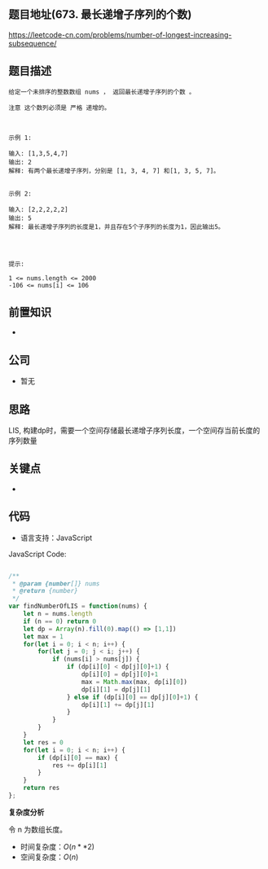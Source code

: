 
## 题目地址(673. 最长递增子序列的个数)

https://leetcode-cn.com/problems/number-of-longest-increasing-subsequence/

## 题目描述

```
给定一个未排序的整数数组 nums ， 返回最长递增子序列的个数 。

注意 这个数列必须是 严格 递增的。

 

示例 1:

输入: [1,3,5,4,7]
输出: 2
解释: 有两个最长递增子序列，分别是 [1, 3, 4, 7] 和[1, 3, 5, 7]。


示例 2:

输入: [2,2,2,2,2]
输出: 5
解释: 最长递增子序列的长度是1，并且存在5个子序列的长度为1，因此输出5。


 

提示: 

1 <= nums.length <= 2000
-106 <= nums[i] <= 106
```

## 前置知识

- 

## 公司

- 暂无

## 思路

LIS, 构建dp时，需要一个空间存储最长递增子序列长度，一个空间存当前长度的序列数量

## 关键点

-  

## 代码

- 语言支持：JavaScript

JavaScript Code:

```javascript

/**
 * @param {number[]} nums
 * @return {number}
 */
var findNumberOfLIS = function(nums) {
    let n = nums.length
    if (n == 0) return 0
    let dp = Array(n).fill(0).map(() => [1,1])
    let max = 1
    for(let i = 0; i < n; i++) {
        for(let j = 0; j < i; j++) {
            if (nums[i] > nums[j]) {
                if (dp[i][0] < dp[j][0]+1) {
                    dp[i][0] = dp[j][0]+1
                    max = Math.max(max, dp[i][0])
                    dp[i][1] = dp[j][1]
                } else if (dp[i][0] == dp[j][0]+1) {
                    dp[i][1] += dp[j][1]
                }
            }
        }
    }
    let res = 0
    for(let i = 0; i < n; i++) {
        if (dp[i][0] == max) {
            res += dp[i][1]
        }
    }
    return res
};

```


**复杂度分析**

令 n 为数组长度。

- 时间复杂度：$O(n**2)$
- 空间复杂度：$O(n)$


